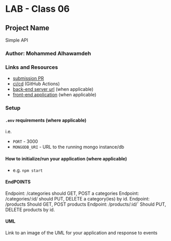 # LAB - Class 06

## Project Name
Simple API

### Author: Mohammed Alhawamdeh

### Links and Resources

- [submission PR](https://github.com/Mohammed-401-advanced-javascript/Lab-06/pull/1)
- [ci/cd](http://xyz.com) (GitHub Actions)
- [back-end server url](http://xyz.com) (when applicable)
- [front-end application](http://xyz.com) (when applicable)

### Setup

#### `.env` requirements (where applicable)

i.e.

- `PORT` - 3000
- `MONGODB_URI` - URL to the running mongo instance/db

#### How to initialize/run your application (where applicable)

- e.g. `npm start`

#### EndPOINTS

Endpoint: /categories should GET, POST a categories
Endpoint: /categories/:id/ should PUT, DELETE a category(ies) by id.
Endpoint: /products Should GET, POST products
Endpoint: /products/:id/` Should PUT, DELETE products by id.

#### UML

Link to an image of the UML for your application and response to events